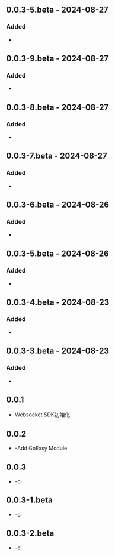 ## 0.0.3-5.beta - 2024-08-27

### Added

- 
## 0.0.3-9.beta - 2024-08-27

### Added

- 
## 0.0.3-8.beta - 2024-08-27

### Added

- 
## 0.0.3-7.beta - 2024-08-27

### Added

- 
## 0.0.3-6.beta - 2024-08-26

### Added

- 
## 0.0.3-5.beta - 2024-08-26

### Added

- 
## 0.0.3-4.beta - 2024-08-23

### Added

- 
## 0.0.3-3.beta - 2024-08-23

### Added

- 
## 0.0.1

* Websocket SDK初始化

## 0.0.2

* -Add GoEasy Module

## 0.0.3

* -ci

## 0.0.3-1.beta

* -ci

## 0.0.3-2.beta

* -ci